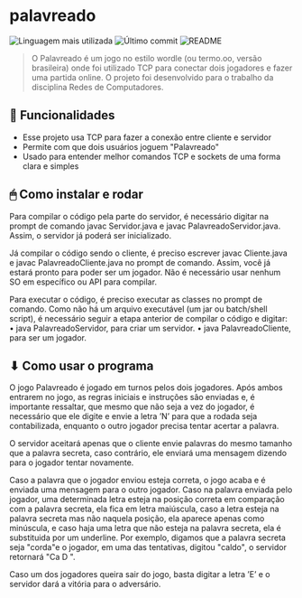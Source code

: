 # palavreado
![Linguagem mais utilizada](https://img.shields.io/github/languages/top/claradasneves/palavreado)
![Último commit](https://img.shields.io/github/last-commit/claradasneves/palavreado)
![README](https://img.shields.io/badge/readme-8A2BE2)

> O Palavreado é um jogo no estilo wordle (ou termo.oo, versão brasileira) onde foi utilizado TCP para conectar dois jogadores e fazer uma partida online. O projeto foi desenvolvido para o trabalho da disciplina Redes de Computadores.

## 🎯 Funcionalidades

- Esse projeto usa TCP para fazer a conexão entre cliente e servidor
- Permite com que dois usuários joguem "Palavreado"
- Usado para entender melhor comandos TCP e sockets de uma forma clara e simples

## 🖱 Como instalar e rodar
  Para compilar o código pela parte do servidor, é necessário digitar na prompt de comando javac Servidor.java e javac PalavreadoServidor.java. Assim, o servidor já poderá ser inicializado.
  
  Já compilar o código sendo o cliente, é preciso escrever javac Cliente.java e javac PalavreadoCliente.java no prompt de comando. Assim, você já estará pronto para poder ser um jogador. Não é necessário usar nenhum SO em específico ou API para compilar.
  
  Para executar o código, é preciso executar as classes no prompt de comando. Como não há um arquivo executável (um jar ou batch/shell script), é necessário seguir a etapa anterior de compilar o código e digitar:
• java PalavreadoServidor, para criar um servidor.
• java PalavreadoCliente, para ser um jogador.

## ⬇ Como usar o programa
  O jogo Palavreado é jogado em turnos pelos dois jogadores. Após ambos entrarem no jogo, as regras iniciais e instruções são enviadas e, é importante ressaltar, que mesmo que não seja a vez do jogador, é necessário que ele digite e envie a letra ’N’ para que a rodada seja contabilizada, enquanto o outro jogador precisa tentar acertar a palavra.
  
  O servidor aceitará apenas que o cliente envie palavras do mesmo tamanho que a palavra secreta, caso contrário, ele enviará uma mensagem dizendo para o jogador tentar novamente.
  
  Caso a palavra que o jogador enviou esteja correta, o jogo acaba e é enviada uma mensagem para o outro jogador. Caso na palavra enviada pelo jogador, uma determinada letra esteja na posição correta em comparação com a palavra secreta, ela fica em letra maiúscula, caso a letra esteja na palavra secreta mas não naquela posição, ela aparece apenas como minúscula, e caso haja uma letra que não esteja na palavra secreta, ela é substituida por um underline. Por exemplo, digamos que a palavra secreta seja "corda"e o jogador, em uma das tentativas, digitou "caldo", o servidor retornará "Ca D ".
  
  Caso um dos jogadores queira sair do jogo, basta digitar a letra ’E’ e o servidor dará a vitória para o adversário.
